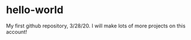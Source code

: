 # hello-world
My first github repository, 3/28/20.
I will make lots of more projects on this account!
